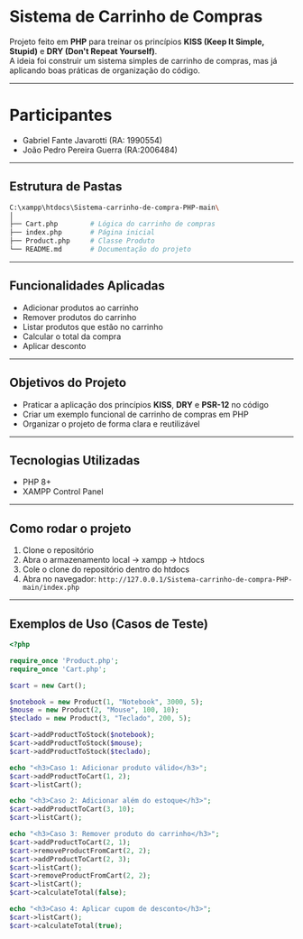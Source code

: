 # Sistema de Carrinho de Compras 

Projeto feito em **PHP** para treinar os princípios **KISS (Keep It Simple, Stupid)** e **DRY (Don't Repeat Yourself)**.  
A ideia foi construir um sistema simples de carrinho de compras, mas já aplicando boas práticas de organização do código.

---

# Participantes
- Gabriel Fante Javarotti  (RA: 1990554)
- João Pedro Pereira Guerra  (RA:2006484)

---

## Estrutura de Pastas

```bash
C:\xampp\htdocs\Sistema-carrinho-de-compra-PHP-main\
│
├── Cart.php        # Lógica do carrinho de compras
├── index.php       # Página inicial
├── Product.php     # Classe Produto
└── README.md       # Documentação do projeto
```

---
## Funcionalidades Aplicadas

- Adicionar produtos ao carrinho
- Remover produtos do carrinho
- Listar produtos que estão no carrinho
- Calcular o total da compra
- Aplicar desconto
  
---

## Objetivos do Projeto

- Praticar a aplicação dos princípios **KISS**, **DRY** e **PSR-12** no código
- Criar um exemplo funcional de carrinho de compras em PHP
- Organizar o projeto de forma clara e reutilizável

---

## Tecnologias Utilizadas

- PHP 8+
- XAMPP Control Panel
---

## Como rodar o projeto

1. Clone o repositório
2. Abra o armazenamento local -> xampp -> htdocs
3. Cole o clone do repositório dentro do htdocs
4. Abra no navegador: `http://127.0.0.1/Sistema-carrinho-de-compra-PHP-main/index.php`

---

## Exemplos de Uso (Casos de Teste)

```php
<?php

require_once 'Product.php';
require_once 'Cart.php';

$cart = new Cart();

$notebook = new Product(1, "Notebook", 3000, 5);
$mouse = new Product(2, "Mouse", 100, 10);
$teclado = new Product(3, "Teclado", 200, 5);

$cart->addProductToStock($notebook);
$cart->addProductToStock($mouse);
$cart->addProductToStock($teclado);

echo "<h3>Caso 1: Adicionar produto válido</h3>";
$cart->addProductToCart(1, 2);
$cart->listCart();

echo "<h3>Caso 2: Adicionar além do estoque</h3>";
$cart->addProductToCart(3, 10);
$cart->listCart();

echo "<h3>Caso 3: Remover produto do carrinho</h3>";
$cart->addProductToCart(2, 1);
$cart->removeProductFromCart(2, 2);
$cart->addProductToCart(2, 3);
$cart->listCart();
$cart->removeProductFromCart(2, 2);
$cart->listCart();
$cart->calculateTotal(false);

echo "<h3>Caso 4: Aplicar cupom de desconto</h3>";
$cart->listCart();
$cart->calculateTotal(true);
```






